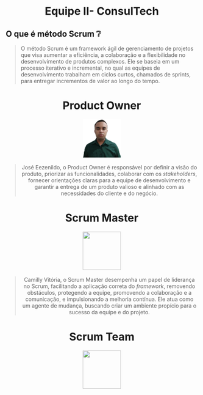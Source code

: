 <h1 align="center"> Equipe II- ConsulTech </h1>

## O que é método Scrum :grey_question:
> O método Scrum é um framework ágil de gerenciamento de projetos que visa aumentar a eficiência, a colaboração e a flexibilidade no desenvolvimento de produtos complexos. Ele se baseia em um processo iterativo e incremental, no qual as equipes de desenvolvimento trabalham em ciclos curtos, chamados de sprints, para entregar incrementos de valor ao longo do tempo.

<h1 align="center"> Product Owner </h3>
<div align="center">
  <img src="./josé ezenildo.jpeg" height="100" width="100"/>
  
  > José Eezenildo, 
  >o Product Owner é responsável por definir a visão do produto, priorizar as funcionalidades, colaborar com os *stakeholders*, fornecer orientações claras para a equipe de desenvolvimento e garantir a entrega de um produto valioso e alinhado com as necessidades do cliente e do negócio.
 
  <h1 align="center"> Scrum Master </h3>
<div align="center">
  <img src="./Camilly vitória.jpeg" height="100" width="100"/>
  
  > Camilly Vitória, 
  > o Scrum Master desempenha um papel de liderança no Scrum, facilitando a aplicação correta do *framework*, removendo obstáculos, protegendo a equipe, promovendo a colaboração e a comunicação, e impulsionando a melhoria contínua. Ele atua como um agente de mudança, buscando criar um ambiente propício para o sucesso da equipe e do projeto.
  
<h1 align="center"> Scrum Team </h3>
<div align="center">
  <img src="./Camilly vitória.jpeg" height="100" width="100"/>
  
